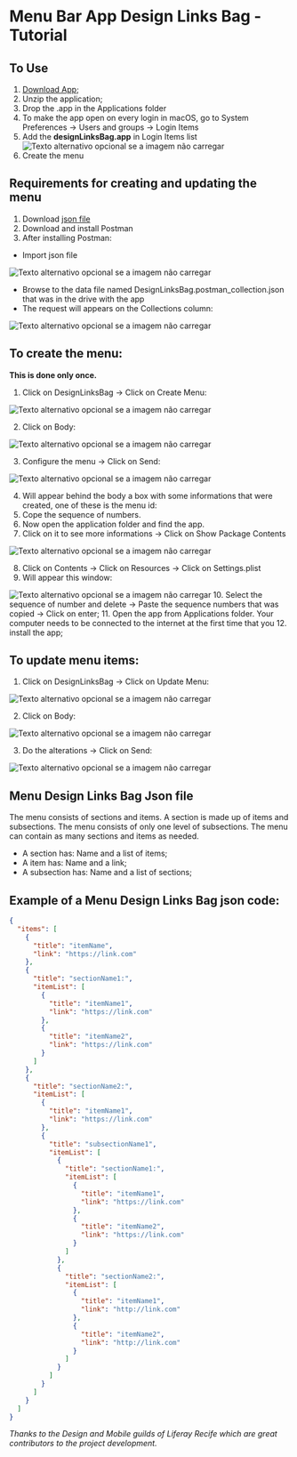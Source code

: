 # Menu Bar App Design Links Bag - Tutorial

## To Use

1. [Download App](https://drive.google.com/file/d/1ZwlISlWo5-rfOW1KMcgPDTLHDg04R3ow/view?usp=sharing);
2. Unzip the application;
3. Drop the .app in the Applications folder
4. To make the app open on every login in macOS, go to System Preferences -> Users and groups -> Login Items
5. Add the **designLinksBag.app** in Login Items list
	![Texto alternativo opcional se a imagem não carregar](https://github.com/camisLuisa/designLinksBag/blob/master/tutorial-images/image_1.png)
6. Create the menu

## Requirements for creating and updating the menu

1. Download [json file](https://drive.google.com/drive/folders/1GG3WQ6g56MjaDRm6iUpVVfr_IPuN341x)
2. Download and install Postman
3. After installing Postman:
  * Import json file
  
  ![Texto alternativo opcional se a imagem não carregar](https://github.com/camisLuisa/designLinksBag/blob/master/tutorial-images/image_2.png)
  * Browse to the data file named DesignLinksBag.postman_collection.json that was in the drive with the app
  * The request will appears on the Collections column:
  
  ![Texto alternativo opcional se a imagem não carregar](https://github.com/camisLuisa/designLinksBag/blob/master/tutorial-images/image_3.png)
  

## To create the menu:

**This is done only once.**

1. Click on DesignLinksBag -> Click on Create Menu:

![Texto alternativo opcional se a imagem não carregar](https://github.com/camisLuisa/designLinksBag/blob/master/tutorial-images/image_4.png)

2. Click on Body:

![Texto alternativo opcional se a imagem não carregar](https://github.com/camisLuisa/designLinksBag/blob/master/tutorial-images/image_5.png)

3. Configure the menu -> Click on Send:

![Texto alternativo opcional se a imagem não carregar](https://github.com/camisLuisa/designLinksBag/blob/master/tutorial-images/image_6.png)

4. Will appear behind the body a box with some informations that were created, one of these is the menu id:
5. Cope the sequence of numbers.
6. Now open the application folder and find the app.
7. Click on it to see more informations -> Click on Show Package Contents

![Texto alternativo opcional se a imagem não carregar](https://github.com/camisLuisa/designLinksBag/blob/master/tutorial-images/image_8.png)

8. Click on Contents -> Click on Resources -> Click on Settings.plist
9. Will appear this window:

![Texto alternativo opcional se a imagem não carregar](https://github.com/camisLuisa/designLinksBag/blob/master/tutorial-images/image_9.png)
10. Select the sequence of number and delete -> Paste the sequence numbers that was copied -> Click on enter;
11. Open the app from Applications folder. Your computer needs to be connected to the internet at the first time that you 12. install the app;

## To update menu items:

1. Click on DesignLinksBag -> Click on Update Menu:

![Texto alternativo opcional se a imagem não carregar](https://github.com/camisLuisa/designLinksBag/blob/master/tutorial-images/image_10.png)

2. Click on Body:

![Texto alternativo opcional se a imagem não carregar](https://github.com/camisLuisa/designLinksBag/blob/master/tutorial-images/image_5.png)

3. Do the alterations -> Click on Send:

![Texto alternativo opcional se a imagem não carregar](https://github.com/camisLuisa/designLinksBag/blob/master/tutorial-images/image_6.png)

## Menu Design Links Bag Json file

The menu consists of sections and items. A section is made up of items and subsections. The menu consists of only one level of subsections. The menu can contain as many sections and items as needed.

* A section has: Name and a list of items;
* A item has: Name and a link;
* A subsection has: Name and a list of sections;

## Example of a Menu Design Links Bag json code:

```json
{
  "items": [
    {
      "title": "itemName",
      "link": "https://link.com"
    },
    {
      "title": "sectionName1:",
      "itemList": [
        {
          "title": "itemName1",
          "link": "https://link.com"
        },
        {
          "title": "itemName2",
          "link": "https://link.com"
        }
      ]
    },
    {
      "title": "sectionName2:",
      "itemList": [
        {
          "title": "itemName1",
          "link": "https://link.com"
        },
        {
          "title": "subsectionName1",
          "itemList": [
            {
              "title": "sectionName1:",
              "itemList": [
                {
                  "title": "itemName1",
                  "link": "https://link.com"
                },
                {
                  "title": "itemName2",
                  "link": "https://link.com"
                }
              ]
            },
            {
              "title": "sectionName2:",
              "itemList": [
                {
                  "title": "itemName1",
                  "link": "http://link.com"
                },
                {
                  "title": "itemName2",
                  "link": "http://link.com"
                }
              ]
            }
          ]
        }
      ]
    }
  ]
}
```

_Thanks to the Design and Mobile guilds of Liferay Recife which are great contributors to the project development._










